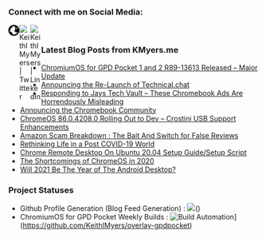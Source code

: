 <!--
**KeithIMyers/KeithIMyers** is a ✨ _special_ ✨ repository because its `README.md` (this file) appears on your GitHub profile.

Here are some ideas to get you started:

- 🔭 I’m currently working on ...
- 🌱 I’m currently learning ...
- 👯 I’m looking to collaborate on ...
- 🤔 I’m looking for help with ...
- 💬 Ask me about ...
- 📫 How to reach me: ...
- 😄 Pronouns: ...
- ⚡ Fun fact: ...
-->
### Connect with me on Social Media:

[<img align="left" alt="KMyers.me" width="22px" src="https://raw.githubusercontent.com/iconic/open-iconic/master/svg/globe.svg" />][website]
[<img align="left" alt="KeithIMyers| Twitter" width="22px" src="https://cdn.jsdelivr.net/npm/simple-icons@v3/icons/twitter.svg" />][twitter]
[<img align="left" alt="KeithIMyers | LinkedIn" width="22px" src="https://cdn.jsdelivr.net/npm/simple-icons@v3/icons/linkedin.svg" />][linkedin]
<br />


### Latest Blog Posts from KMyers.me
<!-- BLOG-POST-LIST:START -->
- [ChromiumOS for GPD Pocket 1 and 2 R89-13613 Released – Major Update](https://kmyers.me/blog/chromiumos-for-gpd-pocket/chromiumos-for-gpd-pocket-1-and-2-r89-13613-released-major-update/?utm_source=rss&utm_medium=rss&utm_campaign=chromiumos-for-gpd-pocket-1-and-2-r89-13613-released-major-update)
- [Announcing the Re-Launch of Technical.chat](https://kmyers.me/blog/general/announcing-the-re-launch-of-technical-chat/?utm_source=rss&utm_medium=rss&utm_campaign=announcing-the-re-launch-of-technical-chat)
- [Responding to Jays Tech Vault – These Chromebook Ads Are Horrendously Misleading](https://kmyers.me/blog/chromeos/responding-to-jays-tech-vault-these-chromebook-ads-are-horrendously-misleading/?utm_source=rss&utm_medium=rss&utm_campaign=responding-to-jays-tech-vault-these-chromebook-ads-are-horrendously-misleading)
- [Announcing the Chromebook Community](https://kmyers.me/blog/chromeos/announcing-the-chromebook-community/?utm_source=rss&utm_medium=rss&utm_campaign=announcing-the-chromebook-community)
- [ChromeOS 86.0.4208.0 Rolling Out to Dev – Crostini USB Support Enhancements](https://kmyers.me/blog/chromeos/chromeos-86-0-4208-0-rolling-out-to-dev-crostini-usb-support-enhancements/?utm_source=rss&utm_medium=rss&utm_campaign=chromeos-86-0-4208-0-rolling-out-to-dev-crostini-usb-support-enhancements)
- [Amazon Scam Breakdown : The Bait And Switch for False Reviews](https://kmyers.me/blog/general/amazon-scam-breakdown-the-bait-and-switch-for-false-reviews/?utm_source=rss&utm_medium=rss&utm_campaign=amazon-scam-breakdown-the-bait-and-switch-for-false-reviews)
- [Rethinking Life in a Post COVID-19 World](https://kmyers.me/blog/general/rethinking-life-in-a-post-covid-19-world/?utm_source=rss&utm_medium=rss&utm_campaign=rethinking-life-in-a-post-covid-19-world)
- [Chrome Remote Desktop On Ubuntu 20.04 Setup Guide/Setup Script](https://kmyers.me/blog/linux/chrome-remote-desktop-on-ubuntu-20-04-setup-guide-setup-script/?utm_source=rss&utm_medium=rss&utm_campaign=chrome-remote-desktop-on-ubuntu-20-04-setup-guide-setup-script)
- [The Shortcomings of ChromeOS in 2020](https://kmyers.me/blog/chromeos/the-shortcomings-of-chromeos-in-2020/?utm_source=rss&utm_medium=rss&utm_campaign=the-shortcomings-of-chromeos-in-2020)
- [Will 2021 Be The Year of The Android Desktop?](https://kmyers.me/blog/android/will-2021-be-the-year-of-the-android-desktop/?utm_source=rss&utm_medium=rss&utm_campaign=will-2021-be-the-year-of-the-android-desktop)
<!-- BLOG-POST-LIST:END -->


### Project Statuses
- Github Profile Generation (Blog Feed Generation) : ![](https://github.com/KeithIMyers/KeithIMyers/workflows/Latest%20blog%20post%20workflow/badge.svg)()
- ChromiumOS for GPD Pocket Weekly Builds : ![Build Automation](https://github.com/KeithIMyers/overlay-gpdpocket/workflows/Build%20Automation/badge.svg)](https://github.com/KeithIMyers/overlay-gpdpocket)


[website]: https://KMyers.me
[twitter]: https://twitter.com/KeithIMyers
[linkedin]: https://linkedin.com/in/keithimyers/

